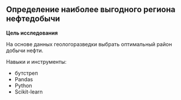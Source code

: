 ## Определение наиболее выгодного региона нефтедобычи


**Цель исследования** 

На основе данных геологоразведки выбрать оптимальный район добычи нефти.

Навыки и инструменты:
- бутстреп
- Pandas
- Python
- Scikit-learn